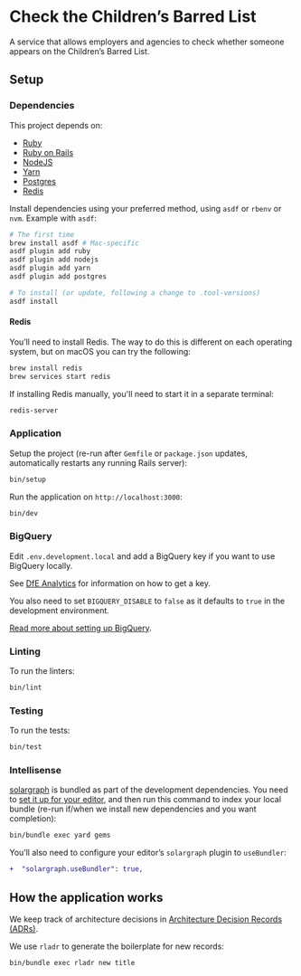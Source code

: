 # Check the Children’s Barred List

A service that allows employers and agencies to check whether someone appears on
the Children’s Barred List.

## Setup

### Dependencies

This project depends on:

- [Ruby](https://www.ruby-lang.org/)
- [Ruby on Rails](https://rubyonrails.org/)
- [NodeJS](https://nodejs.org/)
- [Yarn](https://yarnpkg.com/)
- [Postgres](https://www.postgresql.org/)
- [Redis](https://redis.io/)

Install dependencies using your preferred method, using `asdf` or `rbenv` or
`nvm`. Example with `asdf`:

```bash
# The first time
brew install asdf # Mac-specific
asdf plugin add ruby
asdf plugin add nodejs
asdf plugin add yarn
asdf plugin add postgres

# To install (or update, following a change to .tool-versions)
asdf install
```

#### Redis

You’ll need to install Redis. The way to do this is different on each operating system, but on macOS you can try the following:

```bash
brew install redis
brew services start redis
```

If installing Redis manually, you'll need to start it in a separate terminal:

```bash
redis-server
```


### Application

Setup the project (re-run after `Gemfile` or `package.json` updates, automatically restarts any running Rails server):

```bash
bin/setup
```

Run the application on `http://localhost:3000`:

```bash
bin/dev
```

### BigQuery

Edit `.env.development.local` and add a BigQuery key if you want to use BigQuery locally.

See [DfE Analytics](https://github.com/DFE-Digital/dfe-analytics#2-get-an-api-json-key-key) for information on how to get a key.

You also need to set `BIGQUERY_DISABLE` to `false` as it defaults to `true` in the development environment.

[Read more about setting up BigQuery](https://github.com/DFE-Digital/dfe-analytics/blob/main/docs/google_cloud_bigquery_setup.md).

### Linting

To run the linters:

```bash
bin/lint
```

### Testing

To run the tests:

```bash
bin/test
```

### Intellisense

[solargraph](https://github.com/castwide/solargraph) is bundled as part of the
development dependencies. You need to [set it up for your
editor](https://github.com/castwide/solargraph#using-solargraph), and then run
this command to index your local bundle (re-run if/when we install new
dependencies and you want completion):

```sh
bin/bundle exec yard gems
```

You’ll also need to configure your editor’s `solargraph` plugin to
`useBundler`:

```diff
+  "solargraph.useBundler": true,
```

## How the application works

We keep track of architecture decisions in [Architecture Decision Records
(ADRs)](/adr/).

We use `rladr` to generate the boilerplate for new records:

```bash
bin/bundle exec rladr new title
```
